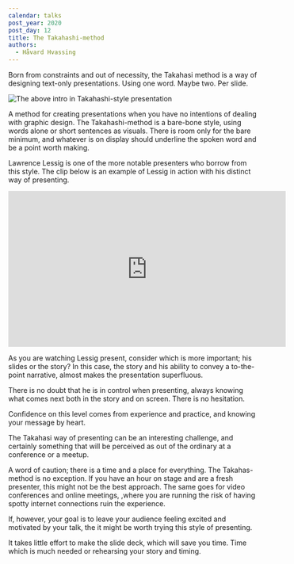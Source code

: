 ```yaml
---
calendar: talks
post_year: 2020
post_day: 12
title: The Takahashi-method
authors:
  - Håvard Hvassing
---
```

Born from constraints and out of necessity, the Takahasi method is a way of designing text-only presentations. Using one word. Maybe two. Per slide. 

![The above intro in Takahashi-style presentation](https://storage.googleapis.com/keen-electron-277310.appspot.com/public/talks-christmas-09/takahashi-intro.gif)

A method for creating presentations when you have no intentions of dealing with graphic design. The Takahashi-method is a bare-bone style, using words alone or short sentences as visuals. There is room only for the bare minimum, and whatever is on display should underline the spoken word and be a point worth making. 

Lawrence Lessig is one of the more notable presenters who borrow from this style. The clip below is an example of Lessig in action with his distinct way of presenting. 

<iframe width="560" height="315" src="https://www.youtube.com/embed/7Q25-S7jzgs?start=92" frameborder="0" allow="accelerometer; autoplay; clipboard-write; encrypted-media; gyroscope; picture-in-picture" allowfullscreen></iframe>

As you are watching Lessig present, consider which is more important; his slides or the story? In this case, the story and his ability to convey a to-the-point narrative, almost makes the presentation superfluous. 

There is no doubt that he is in control when presenting, always knowing what comes next both in the story and on screen. There is no hesitation. 

Confidence on this level comes from experience and practice, and knowing your message by heart. 

The Takahasi way of presenting can be an interesting challenge, and certainly something that will be perceived as out of the ordinary at a conference or a meetup. 

A word of caution; there is a time and a place for everything. The Takahas-method is no exception. If you have an hour on stage and are a fresh presenter, this might not  be the best approach. The same goes for video conferences and online meetings, ,where you are running the risk of having spotty internet connections ruin the experience. 

If, however, your goal is to leave your audience feeling excited and motivated by your talk, the it might be worth trying this style of presenting. 

It takes little effort to make the slide deck, which will save you time. Time which is much needed or rehearsing your story and timing.